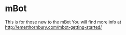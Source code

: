 # mBot
This is for those new to the mBot
You will find more info at http://emerthornbury.com/mbot-getting-started/ 
